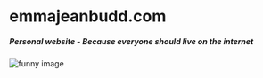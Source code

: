 # emmajeanbudd.com

##### Personal website - Because everyone should live on the internet 

![funny image](https://alimarrano.files.wordpress.com/2015/04/file14.jpg )
